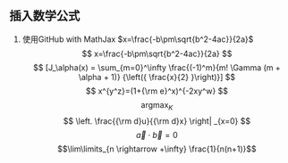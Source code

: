 ## 插入数学公式
1. 使用GitHub with MathJax $x=\frac{-b\pm\sqrt{b^2-4ac}}{2a}$
$$
x=\frac{-b\pm\sqrt{b^2-4ac}}{2a}
$$
$$
[J_\alpha(x) = \sum_{m=0}^\infty \frac{(-1)^m}{m! \Gamma (m + \alpha + 1)} {\left({ \frac{x}{2} }\right)}]
$$
$$
x^{y^z}=(1+{\rm e}^x)^{-2xy^w}
$$
$$\mathop{argmax}_{K}$$
$$
\left. \frac{{\rm d}u}{{\rm d}x} \right| _{x=0}
$$
$$\vec{a} \cdot \vec{b}=0$$
$$\lim\limits_{n \rightarrow +\infty} \frac{1}{n(n+1)}$$

